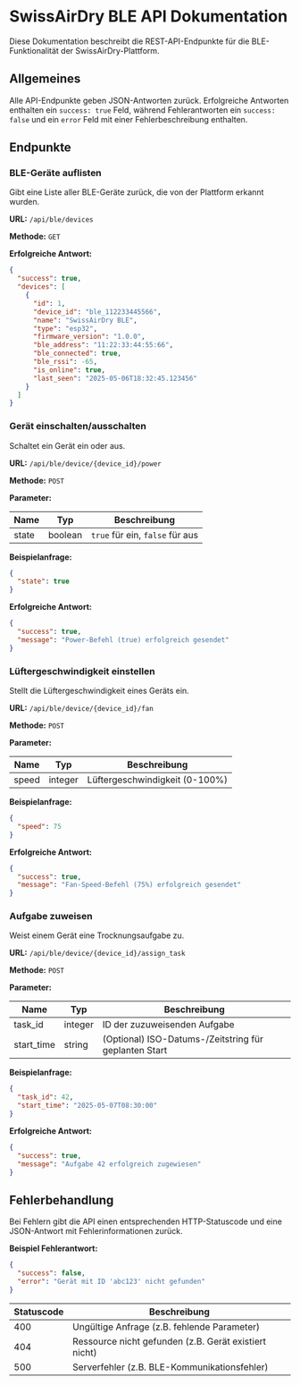 # SwissAirDry BLE API Dokumentation

Diese Dokumentation beschreibt die REST-API-Endpunkte für die BLE-Funktionalität der SwissAirDry-Plattform.

## Allgemeines

Alle API-Endpunkte geben JSON-Antworten zurück. Erfolgreiche Antworten enthalten ein `success: true` Feld, während Fehlerantworten ein `success: false` und ein `error` Feld mit einer Fehlerbeschreibung enthalten.

## Endpunkte

### BLE-Geräte auflisten

Gibt eine Liste aller BLE-Geräte zurück, die von der Plattform erkannt wurden.

**URL:** `/api/ble/devices`

**Methode:** `GET`

**Erfolgreiche Antwort:**
```json
{
  "success": true,
  "devices": [
    {
      "id": 1,
      "device_id": "ble_112233445566",
      "name": "SwissAirDry BLE",
      "type": "esp32",
      "firmware_version": "1.0.0",
      "ble_address": "11:22:33:44:55:66",
      "ble_connected": true,
      "ble_rssi": -65,
      "is_online": true,
      "last_seen": "2025-05-06T18:32:45.123456"
    }
  ]
}
```

### Gerät einschalten/ausschalten

Schaltet ein Gerät ein oder aus.

**URL:** `/api/ble/device/{device_id}/power`

**Methode:** `POST`

**Parameter:**

| Name  | Typ     | Beschreibung                 |
|-------|---------|------------------------------|
| state | boolean | `true` für ein, `false` für aus |

**Beispielanfrage:**
```json
{
  "state": true
}
```

**Erfolgreiche Antwort:**
```json
{
  "success": true,
  "message": "Power-Befehl (true) erfolgreich gesendet"
}
```

### Lüftergeschwindigkeit einstellen

Stellt die Lüftergeschwindigkeit eines Geräts ein.

**URL:** `/api/ble/device/{device_id}/fan`

**Methode:** `POST`

**Parameter:**

| Name  | Typ    | Beschreibung                      |
|-------|--------|-----------------------------------|
| speed | integer | Lüftergeschwindigkeit (0-100%) |

**Beispielanfrage:**
```json
{
  "speed": 75
}
```

**Erfolgreiche Antwort:**
```json
{
  "success": true,
  "message": "Fan-Speed-Befehl (75%) erfolgreich gesendet"
}
```

### Aufgabe zuweisen

Weist einem Gerät eine Trocknungsaufgabe zu.

**URL:** `/api/ble/device/{device_id}/assign_task`

**Methode:** `POST`

**Parameter:**

| Name       | Typ    | Beschreibung                               |
|------------|--------|------------------------------------------|
| task_id    | integer | ID der zuzuweisenden Aufgabe            |
| start_time | string  | (Optional) ISO-Datums-/Zeitstring für geplanten Start |

**Beispielanfrage:**
```json
{
  "task_id": 42,
  "start_time": "2025-05-07T08:30:00"
}
```

**Erfolgreiche Antwort:**
```json
{
  "success": true,
  "message": "Aufgabe 42 erfolgreich zugewiesen"
}
```

## Fehlerbehandlung

Bei Fehlern gibt die API einen entsprechenden HTTP-Statuscode und eine JSON-Antwort mit Fehlerinformationen zurück.

**Beispiel Fehlerantwort:**
```json
{
  "success": false,
  "error": "Gerät mit ID 'abc123' nicht gefunden"
}
```

| Statuscode | Beschreibung                              |
|------------|------------------------------------------|
| 400        | Ungültige Anfrage (z.B. fehlende Parameter) |
| 404        | Ressource nicht gefunden (z.B. Gerät existiert nicht) |
| 500        | Serverfehler (z.B. BLE-Kommunikationsfehler) |